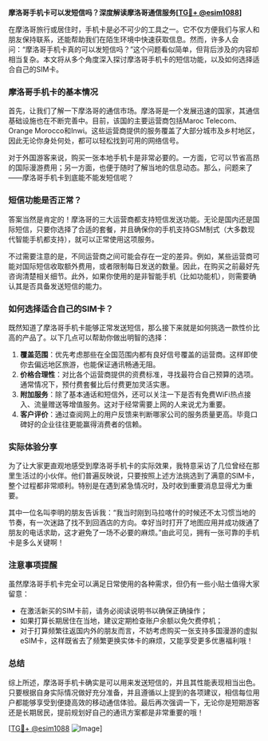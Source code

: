 **摩洛哥手机卡可以发短信吗？深度解读摩洛哥通信服务[[TG💪+ @esim1088](https://t.me/s/esim1088)]**

在摩洛哥旅行或居住时，手机卡是必不可少的工具之一。它不仅方便我们与家人和朋友保持联系，还能帮助我们在陌生环境中快速获取信息。然而，许多人会问：“摩洛哥手机卡真的可以发短信吗？”这个问题看似简单，但背后涉及的内容却相当复杂。本文将从多个角度深入探讨摩洛哥手机卡的短信功能，以及如何选择适合自己的SIM卡。

### 摩洛哥手机卡的基本情况

首先，让我们了解一下摩洛哥的通信市场。摩洛哥是一个发展迅速的国家，其通信基础设施也在不断完善中。目前，该国的主要运营商包括Maroc Telecom、Orange Morocco和Inwi。这些运营商提供的服务覆盖了大部分城市及乡村地区，因此无论你身处何处，都可以轻松找到可用的网络信号。

对于外国游客来说，购买一张本地手机卡是非常必要的。一方面，它可以节省高昂的国际漫游费用；另一方面，也便于随时了解当地的信息动态。那么，问题来了——摩洛哥手机卡到底能不能发短信呢？

### 短信功能是否正常？

答案当然是肯定的！摩洛哥的三大运营商都支持短信发送功能。无论是国内还是国际短信，只要你选择了合适的套餐，并且确保你的手机支持GSM制式（大多数现代智能手机都支持），就可以正常使用这项服务。

不过需要注意的是，不同运营商之间可能会存在一定的差异。例如，某些运营商可能对国际短信收取额外费用，或者限制每日发送的数量。因此，在购买之前最好先咨询清楚相关细节。此外，如果你使用的是非智能手机（比如功能机），则需要确认其是否具备发送短信的能力。

### 如何选择适合自己的SIM卡？

既然知道了摩洛哥手机卡能够正常发送短信，那么接下来就是如何挑选一款性价比高的产品了。以下几点可以帮助你做出明智的选择：

1. **覆盖范围**：优先考虑那些在全国范围内都有良好信号覆盖的运营商。这样即使你去偏远地区旅游，也能保证通讯畅通无阻。
2. **价格合理性**：对比各个运营商提供的资费标准，寻找最符合自己预算的选项。通常情况下，预付费套餐比后付费更加灵活实惠。
3. **附加服务**：除了基本通话和短信外，还可以关注一下是否有免费WiFi热点接入、流量赠送等增值服务。这对于经常需要上网的人来说尤为重要。
4. **客户评价**：通过查阅网上的用户反馈来判断哪家公司的服务质量更高。毕竟口碑好的企业往往更能赢得消费者的信赖。

### 实际体验分享

为了让大家更直观地感受到摩洛哥手机卡的实际效果，我特意采访了几位曾经在那里生活过的小伙伴。他们普遍反映说，只要按照上述方法挑选到了满意的SIM卡，整个过程都非常顺利。特别是在遇到紧急情况时，及时收到重要消息显得尤为重要。

其中一位名叫李明的朋友告诉我：“我当时刚到马拉喀什的时候还不太习惯当地的节奏，有一次迷路了找不到回酒店的方向。幸好当时打开了地图应用并成功拨通了朋友的电话求助，这才避免了一场不必要的麻烦。”由此可见，拥有一张可靠的手机卡是多么关键啊！

### 注意事项提醒

虽然摩洛哥手机卡完全可以满足日常使用的各种需求，但仍有一些小贴士值得大家留意：

- 在激活新买的SIM卡前，请务必阅读说明书以确保正确操作；
- 如果打算长期居住在当地，建议定期检查账户余额以免欠费停机；
- 对于打算频繁往返国内外的朋友而言，不妨考虑购买一张支持多国漫游的虚拟eSIM卡，这样既省去了频繁更换实体卡的麻烦，又能享受更多优惠福利哦！

### 总结

综上所述，摩洛哥手机卡确实是可以用来发送短信的，并且其性能表现相当出色。只要根据自身实际情况做好充分准备，并且遵循以上提到的各项建议，相信每位用户都能够享受到便捷高效的移动通信体验。最后再次强调一下，无论你是短期游客还是长期居民，提前规划好自己的通讯方案都是非常重要的哦！

[[TG💪+ @esim1088](https://t.me/s/esim1088) ![Image](https://i.postimg.cc/4NQfJmqS/Snipaste-2025-05-13-00-14-12.png)]